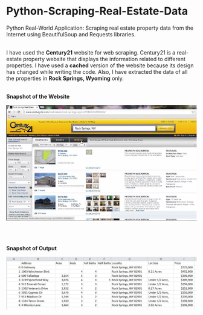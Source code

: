 # Python-Scraping-Real-Estate-Data
Python Real-World Application: Scraping real estate property data from the Internet using BeautifulSoup and Requests libraries.
<br></br>

I have used the **Century21** website for web scraping. Century21 is a real-estate property website that displays the information related to different properties. I have used a **cached** version of the website because its design has changed while writing the code. Also, I have extracted the data of all the properties in **Rock Springs, Wyoming** only.
<br></br>

**Snapshot of the Website**

![website](century21.JPG)

<br></br>


**Snapshot of Output**

![output](Output.JPG)
